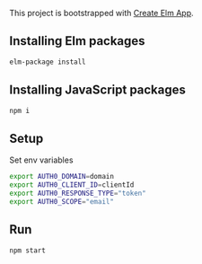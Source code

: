 This project is bootstrapped with [Create Elm App](https://github.com/halfzebra/create-elm-app).

## Installing Elm packages

```sh
elm-package install
```

## Installing JavaScript packages

```sh
npm i
```

## Setup

Set env variables

```sh
export AUTH0_DOMAIN=domain
export AUTH0_CLIENT_ID=clientId
export AUTH0_RESPONSE_TYPE="token"
export AUTH0_SCOPE="email"
```

## Run

```sh
npm start
```